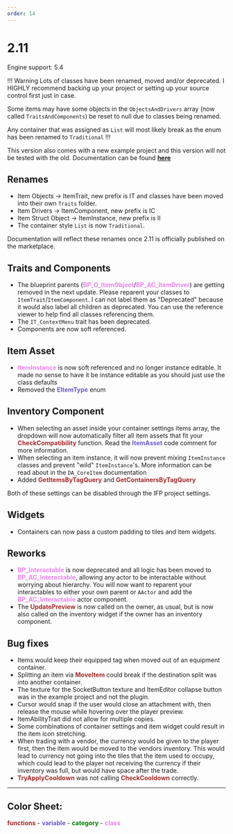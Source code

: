 ```yaml
---
order: 14
---
```

# 2.11

Engine support: 5.4

!!! Warning
Lots of classes have been renamed, moved and/or deprecated. I HIGHLY recommend backing up your project or setting up your source control first just in case.

Some items may have some objects in the `ObjectsAndDrivers` array (now called `TraitsAndComponents`) be reset to null due to classes being renamed.

Any container that was assigned as `List` will most likely break as the enum has been renamed to `Traditional`
!!!

This version also comes with a new example project and this version will not be tested with the old. Documentation can be found <a href="https://inventoryframework.github.io/introduction/firststeps/exampleproject/" target="_blank">**here**</a>

## Renames
- Item Objects -> ItemTrait, new prefix is IT and classes have been moved into their own `Traits` folder.
- Item Drivers -> ItemComponent, new prefix is IC
- Item Struct Object -> ItemInstance, new prefix is II
- The container style `List` is now `Traditional`.

Documentation will reflect these renames once 2.11 is officially published on the marketplace.

## Traits and Components
- The blueprint parents (<span style="color:violet">**BP_O_ItemObject**</span>/<span style="color:violet">**BP_AC_ItemDriver**</span>) are getting removed in the next update. Please reparent your classes to `ItemTrait`/`ItemComponent`. I can not label them as "Deprecated" because it would also label all children as deprecated. You can use the reference viewer to help find all classes referencing them.
- The `IT_ContextMenu` trait has been deprecated.
- Components are now soft referenced.

## Item Asset
- <span style="color:violet">**ItemInstance**</span> is now soft referenced and no longer instance editable. It made no sense to have it be instance editable as you should just use the class defaults
- Removed the <span style="color:slateblue">**EItemType**</span> enum

## Inventory Component
- When selecting an asset inside your container settings items array, the dropdown will now automatically filter all item assets that fit your <span style="color:brown">**CheckCompatibility**</span> function. Read the <span style="color:slateblue">**ItemAsset**</span> code comment for more information.
- When selecting an item instance, it will now prevent mixing `ItemInstance` classes and prevent "wild" `ItemInstance`'s. More information can be read about in the `DA_CoreItem` documentation
- Added <span style="color:brown">**GetItemsByTagQuery**</span> and <span style="color:brown">**GetContainersByTagQuery**</span>

Both of these settings can be disabled through the IFP project settings.

## Widgets
- Containers can now pass a custom padding to tiles and item widgets.

## Reworks
- <span style="color:violet">**BP_Interactable**</span> is now deprecated and all logic has been moved to <span style="color:violet">**BP_AC_Interactable**</span>, allowing any actor to be interactable without worrying about hierarchy. You will now want to reparent your interactables to either your own parent or `AActor` and add the <span style="color:violet">**BP_AC_Interactable**</span> actor component.
- The <span style="color:brown">**UpdatePreview**</span> is now called on the owner, as usual, but is now also called on the inventory widget if the owner has an inventory component.

## Bug fixes
- Items would keep their equipped tag when moved out of an equipment container.
- Splitting an item via <span style="color:brown">**MoveItem**</span> could break if the destination split was into another container.
- The texture for the SocketButton texture and ItemEditor collapse button was in the example project and not the plugin.
- Cursor would snap if the user would close an attachment with, then release the mouse while hovering over the player preview.
- ItemAbilityTrait did not allow for multiple copies.
- Some combinations of container settings and item widget could result in the item icon stretching.
- When trading with a vendor, the currency would be given to the player first, then the item would be moved to the vendors inventory. This would lead to currency not going into the tiles that the item used to occupy, which could lead to the player not receiving the currency if their inventory was full, but would have space after the trade.
- <span style="color:brown">**TryApplyCooldown**</span> was not calling <span style="color:brown">**CheckCooldown**</span> correctly.

---
## Color Sheet:
<span style="color:brown">**functions**</span> - <span style="color:slateblue">**variable**</span> - <span style="color:green">**category**</span> - <span style="color:violet">**class**</span>